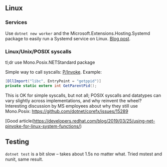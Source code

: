 ## Linux

### Services

Use `dotnet new worker` and the Microsoft.Extensions.Hosting.Systemd package to easily run a Systemd service on Linux. [Blog post](https://devblogs.microsoft.com/dotnet/net-core-and-systemd/).

### Linux/Unix/POSIX syscalls

tl;dr use Mono.Posix.NETStandard package

Simple way to call syscalls: [P/Invoke](https://docs.microsoft.com/en-us/dotnet/standard/native-interop/pinvoke). Example:

```csharp
[DllImport("libc", EntryPoint = "getppid")]
private static extern int GetParentPid();
```

This is OK for simple syscalls, but not all; POSIX syscalls and datatypes can vary slightly across implementations, and why reinvent the wheel? Interesting discussion by MS employees about why they still use Mono.Posix: https://github.com/dotnet/corefx/issues/15289

[Good article(https://developers.redhat.com/blog/2019/03/25/using-net-pinvoke-for-linux-system-functions/)


## Testing

`dotnet test` is a bit slow – takes about 1.5s no matter what. Tried mstest and nunit, same result.